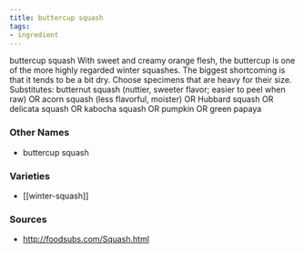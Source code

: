 ```yaml
---
title: buttercup squash
tags:
- ingredient
---
```

buttercup squash With sweet and creamy orange flesh, the buttercup is one of the more highly regarded winter squashes. The biggest shortcoming is that it tends to be a bit dry. Choose specimens that are heavy for their size. Substitutes: butternut squash (nuttier, sweeter flavor; easier to peel when raw) OR acorn squash (less flavorful, moister) OR Hubbard squash OR delicata squash OR kabocha squash OR pumpkin OR green papaya

### Other Names

* buttercup squash

### Varieties

* [[winter-squash]]

### Sources
* http://foodsubs.com/Squash.html
